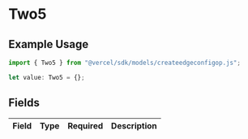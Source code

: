# Two5

## Example Usage

```typescript
import { Two5 } from "@vercel/sdk/models/createedgeconfigop.js";

let value: Two5 = {};
```

## Fields

| Field       | Type        | Required    | Description |
| ----------- | ----------- | ----------- | ----------- |